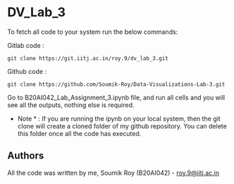 # DV_Lab_3

To fetch all code to your system run the below commands:

Gitlab code : 

```
git clone https://git.iitj.ac.in/roy.9/dv_lab_3.git
```

Github code : 

```
git clone https://github.com/Soumik-Roy/Data-Visualizations-Lab-3.git
```
Go to B20AI042_Lab_Assignment_3.ipynb file, and run all cells and you will see all the outputs, nothing else is required.

* Note * : If you are running the ipynb on your local system, then the git clone will create a cloned folder of my github repository. You can delete this folder once all the code has executed.

## Authors
All the code was written by me, Soumik Roy (B20AI042) - roy.9@iitj.ac.in